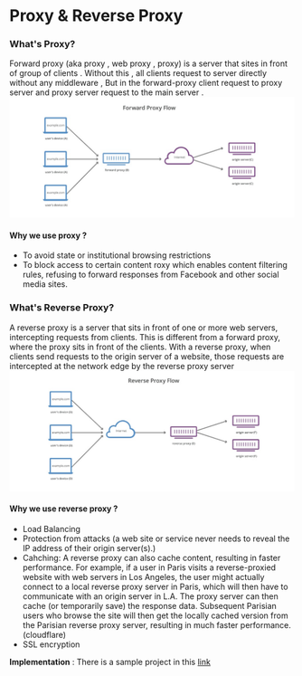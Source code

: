 # Proxy & Reverse Proxy

### What's Proxy?
Forward proxy (aka proxy , web proxy , proxy) is a server that sites in front of group of clients . Without this , all clients request to server directly without any middleware , But in the forward-proxy client request to proxy server and proxy server request to the main server . 
![Proxy server](https://github.com/tmohammad78/learning/blob/main/nginx/reverse-proxy/proxy.png)

#### Why we use proxy ? 
- To avoid state or institutional browsing restrictions 
- To block access to certain content 
  roxy which enables content filtering rules, refusing to forward responses from Facebook and other social media sites.

### What's Reverse Proxy?
A reverse proxy is a server that sits in front of one or more web servers, intercepting requests from clients. This is different from a forward proxy, where the proxy sits in front of the clients. With a reverse proxy, when clients send requests to the origin server of a website, those requests are intercepted at the network edge by the reverse proxy server
![Proxy server](https://github.com/tmohammad78/learning/blob/main/nginx/reverse-proxy/reverse-proxy.png)

#### Why we use reverse proxy ? 
- Load Balancing
- Protection from attacks (a web site or service never needs to reveal the IP address of their origin server(s).)
- Cahching:
A reverse proxy can also cache content, resulting in faster performance. For example, if a user in Paris visits a reverse-proxied website with web servers in Los Angeles, the user might actually connect to a local reverse proxy server in Paris, which will then have to communicate with an origin server in L.A. The proxy server can then cache (or temporarily save) the response data. Subsequent Parisian users who browse the site will then get the locally cached version from the Parisian reverse proxy server, resulting in much faster performance. (cloudflare)
- SSL encryption


**Implementation** : There is a sample project in this [link](https://github.com/tmohammad78/frontend-configuration/tree/main/nginx/frontend-proxy)